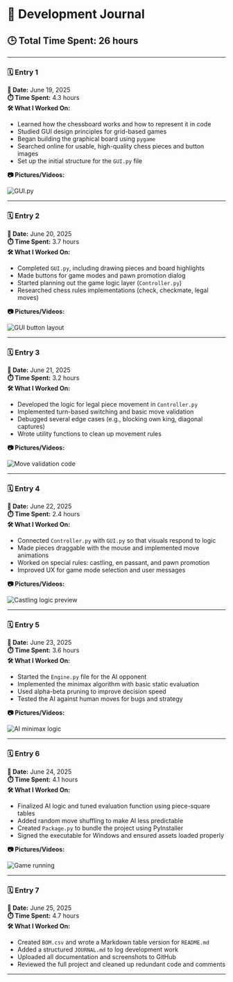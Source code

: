 # 🧾 Development Journal

## 🕒 Total Time Spent: **26 hours**

---

### 🗓️ Entry 1

**📅 Date:** June 19, 2025  
**⏱️ Time Spent:** 4.3 hours  
**🛠️ What I Worked On:**

- Learned how the chessboard works and how to represent it in code
- Studied GUI design principles for grid-based games
- Began building the graphical board using `pygame`
- Searched online for usable, high-quality chess pieces and button images
- Set up the initial structure for the `GUI.py` file

**📷 Pictures/Videos:**

![GUI.py](./progress/begin_GUI.jpeg)

---

### 🗓️ Entry 2

**📅 Date:** June 20, 2025  
**⏱️ Time Spent:** 3.7 hours  
**🛠️ What I Worked On:**

- Completed `GUI.py`, including drawing pieces and board highlights
- Made buttons for game modes and pawn promotion dialog
- Started planning out the game logic layer (`Controller.py`)
- Researched chess rules implementations (check, checkmate, legal moves)

**📷 Pictures/Videos:**

![GUI button layout](./images/entry2_gui_complete.png)

---

### 🗓️ Entry 3

**📅 Date:** June 21, 2025  
**⏱️ Time Spent:** 3.2 hours  
**🛠️ What I Worked On:**

- Developed the logic for legal piece movement in `Controller.py`
- Implemented turn-based switching and basic move validation
- Debugged several edge cases (e.g., blocking own king, diagonal captures)
- Wrote utility functions to clean up movement rules

**📷 Pictures/Videos:**

![Move validation code](./images/entry3_logic_debug.png)

---

### 🗓️ Entry 4

**📅 Date:** June 22, 2025  
**⏱️ Time Spent:** 2.4 hours  
**🛠️ What I Worked On:**

- Connected `Controller.py` with `GUI.py` so that visuals respond to logic
- Made pieces draggable with the mouse and implemented move animations
- Worked on special rules: castling, en passant, and pawn promotion
- Improved UX for game mode selection and user messages

**📷 Pictures/Videos:**

![Castling logic preview](./images/entry4_castling.png)

---

### 🗓️ Entry 5

**📅 Date:** June 23, 2025  
**⏱️ Time Spent:** 3.6 hours  
**🛠️ What I Worked On:**

- Started the `Engine.py` file for the AI opponent
- Implemented the minimax algorithm with basic static evaluation
- Used alpha-beta pruning to improve decision speed
- Tested the AI against human moves for bugs and strategy

**📷 Pictures/Videos:**

![AI minimax logic](./images/entry5_minimax.png)

---

### 🗓️ Entry 6

**📅 Date:** June 24, 2025  
**⏱️ Time Spent:** 4.1 hours  
**🛠️ What I Worked On:**

- Finalized AI logic and tuned evaluation function using piece-square tables
- Added random move shuffling to make AI less predictable
- Created `Package.py` to bundle the project using PyInstaller
- Signed the executable for Windows and ensured assets loaded properly

**📷 Pictures/Videos:**

![Game running](./progress/Final_result.jpeg)

---

### 🗓️ Entry 7

**📅 Date:** June 25, 2025  
**⏱️ Time Spent:** 4.7 hours  
**🛠️ What I Worked On:**

- Created `BOM.csv` and wrote a Markdown table version for `README.md`
- Added a structured `JOURNAL.md` to log development work
- Uploaded all documentation and screenshots to GitHub
- Reviewed the full project and cleaned up redundant code and comments

---
